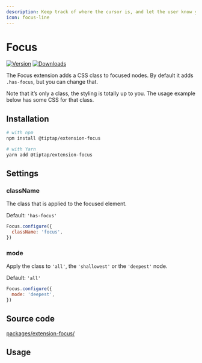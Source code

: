 ```yaml
---
description: Keep track of where the cursor is, and let the user know you know it.
icon: focus-line
---
```


# Focus
[![Version](https://img.shields.io/npm/v/@tiptap/extension-focus.svg?label=version)](https://www.npmjs.com/package/@tiptap/extension-focus)
[![Downloads](https://img.shields.io/npm/dm/@tiptap/extension-focus.svg)](https://npmcharts.com/compare/@tiptap/extension-focus?minimal=true)

The Focus extension adds a CSS class to focused nodes. By default it adds `.has-focus`, but you can change that.

Note that it’s only a class, the styling is totally up to you. The usage example below has some CSS for that class.

## Installation
```bash
# with npm
npm install @tiptap/extension-focus

# with Yarn
yarn add @tiptap/extension-focus
```

## Settings

### className
The class that is applied to the focused element.

Default: `'has-focus'`

```js
Focus.configure({
  className: 'focus',
})
```

### mode
Apply the class to `'all'`, the `'shallowest'` or the `'deepest'` node.

Default: `'all'`

```js
Focus.configure({
  mode: 'deepest',
})
```

## Source code
[packages/extension-focus/](https://github.com/ueberdosis/tiptap/blob/main/packages/extension-focus/)

## Usage
<tiptap-demo name="Extensions/Focus"></tiptap-demo>
